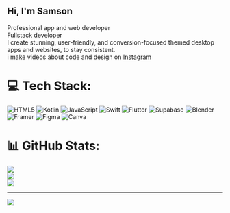 ## Hi, I'm Samson

Professional app and web developer<br/>
Fullstack developer<br/>
I create stunning, user-friendly, and conversion-focused themed desktop apps and websites, to stay consistent.<br/>
i make videos about code and design on [Instagram](https://www.instagram.com/thisbigwig/)




# 💻 Tech Stack:
![HTML5](https://img.shields.io/badge/html5-%23E34F26.svg?style=for-the-badge&logo=html5&logoColor=white) ![Kotlin](https://img.shields.io/badge/kotlin-%237F52FF.svg?style=for-the-badge&logo=kotlin&logoColor=white) ![JavaScript](https://img.shields.io/badge/javascript-%23323330.svg?style=for-the-badge&logo=javascript&logoColor=%23F7DF1E) ![Swift](https://img.shields.io/badge/swift-F54A2A?style=for-the-badge&logo=swift&logoColor=white) ![Flutter](https://img.shields.io/badge/Flutter-%2302569B.svg?style=for-the-badge&logo=Flutter&logoColor=white) ![Supabase](https://img.shields.io/badge/Supabase-3ECF8E?style=for-the-badge&logo=supabase&logoColor=white) ![Blender](https://img.shields.io/badge/blender-%23F5792A.svg?style=for-the-badge&logo=blender&logoColor=white) ![Framer](https://img.shields.io/badge/Framer-black?style=for-the-badge&logo=framer&logoColor=blue) ![Figma](https://img.shields.io/badge/figma-%23F24E1E.svg?style=for-the-badge&logo=figma&logoColor=white) ![Canva](https://img.shields.io/badge/Canva-%2300C4CC.svg?style=for-the-badge&logo=Canva&logoColor=white)
# 📊 GitHub Stats:
![](https://github-readme-stats.vercel.app/api?username=Bigwig-cyber&theme=merko&hide_border=false&include_all_commits=false&count_private=false)<br/>
![](https://nirzak-streak-stats.vercel.app/?user=Bigwig-cyber&theme=merko&hide_border=false)<br/>
![](https://github-readme-stats.vercel.app/api/top-langs/?username=Bigwig-cyber&theme=merko&hide_border=false&include_all_commits=false&count_private=false&layout=compact)

---
[![](https://visitcount.itsvg.in/api?id=Bigwig-cyber&icon=0&color=0)](https://visitcount.itsvg.in)

<!-- Proudly created with GPRM ( https://gprm.itsvg.in ) -->
